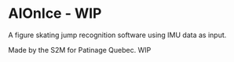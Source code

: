 # AIOnIce - WIP

A figure skating jump recognition software using IMU data as input. 



Made by the S2M for Patinage Quebec. WIP
